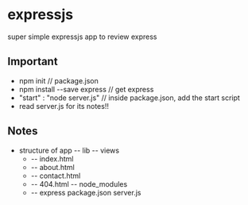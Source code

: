 # expressjs
super simple expressjs app to review express

## Important
- npm init // package.json
- npm install --save express // get express 
- "start" : "node server.js" // inside package.json, add the start script
- read server.js for its notes!!

## Notes
- structure of app
-- lib
-- views
   + -- index.html
   + -- about.html
   + -- contact.html
   + -- 404.html
-- node_modules
   + -- express
package.json
server.js
